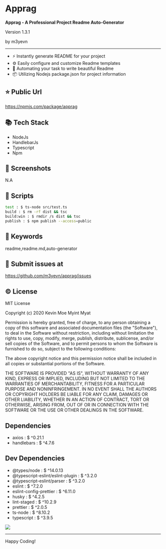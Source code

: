 # Apprag

**Apprag - A Professional Project Readme Auto-Generator**

<p>Version 1.3.1</p>
<p>by m3yevn</p>

<hr/>

 - ⚡ Instantly generate README for your project
 - ⚙️ Easily configure and customize Readme templates
 - 🦾 Automating your task to write beautiful Readme
 - 📦 Utilizing Nodejs package.json for project information




## ⭐ Public Url

https://npmjs.com/package/apprag

## 📚 Tech Stack

 - NodeJs
 - HandlebarJs
 - Typescript
 - Npm


## 📸 Screenshots

N.A

## 📜 Scripts

```sh
test : $ ts-node src/test.ts
build : $ rm -rf dist && tsc
build:win : $ rmdir /s dist && tsc
publish : $ npm publish --access=public

```

## 🔑 Keywords

readme,readme.md,auto-generator

## 👾 Submit issues at

https://github.com/m3yevn/apprag/issues

## ©️ License

MIT License

Copyright (c) 2020 Kevin Moe Myint Myat

Permission is hereby granted, free of charge, to any person obtaining a copy
of this software and associated documentation files (the &quot;Software&quot;), to deal
in the Software without restriction, including without limitation the rights
to use, copy, modify, merge, publish, distribute, sublicense, and/or sell
copies of the Software, and to permit persons to whom the Software is
furnished to do so, subject to the following conditions:

The above copyright notice and this permission notice shall be included in all
copies or substantial portions of the Software.

THE SOFTWARE IS PROVIDED &quot;AS IS&quot;, WITHOUT WARRANTY OF ANY KIND, EXPRESS OR
IMPLIED, INCLUDING BUT NOT LIMITED TO THE WARRANTIES OF MERCHANTABILITY,
FITNESS FOR A PARTICULAR PURPOSE AND NONINFRINGEMENT. IN NO EVENT SHALL THE
AUTHORS OR COPYRIGHT HOLDERS BE LIABLE FOR ANY CLAIM, DAMAGES OR OTHER
LIABILITY, WHETHER IN AN ACTION OF CONTRACT, TORT OR OTHERWISE, ARISING FROM,
OUT OF OR IN CONNECTION WITH THE SOFTWARE OR THE USE OR OTHER DEALINGS IN THE
SOFTWARE.

## Dependencies

 - axios : $ ^0.21.1
 - handlebars : $ ^4.7.6


## Dev Dependencies

 - @types/node : $ ^14.0.13
 - @typescript-eslint/eslint-plugin : $ ^3.2.0
 - @typescript-eslint/parser : $ ^3.2.0
 - eslint : $ ^7.2.0
 - eslint-config-prettier : $ ^6.11.0
 - husky : $ ^4.2.5
 - lint-staged : $ ^10.2.9
 - prettier : $ ^2.0.5
 - ts-node : $ ^8.10.2
 - typescript : $ ^3.9.5


<img src="https://cdn.dribbble.com/users/2401141/screenshots/5487982/developers-gif-showcase.gif"/>

<hr/>
Happy Coding!
